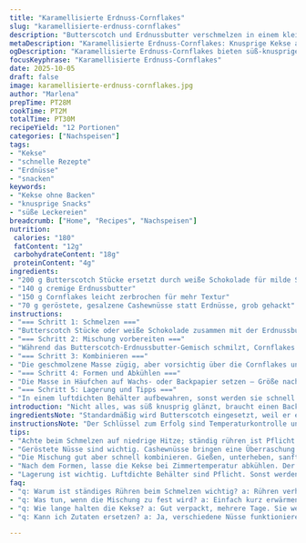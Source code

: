 ```yaml
---
title: "Karamellisierte Erdnuss-Cornflakes"
slug: "karamellisierte-erdnuss-cornflakes"
description: "Butterscotch und Erdnussbutter verschmelzen in einem kleinen Topf, bis sie sämig sind. Dann das warme Gemisch über Cornflakes und geröstete Erdnüsse geben, vorsichtig verrühren und klumpenweise auf Backpapier setzen. Kein Backofen nötig, nur Gefühl und Beobachtung. Kleine Tricks und Austauschmöglichkeiten sorgen für abgewandelte, aber trotzdem knusprige Kekse."
metaDescription: "Karamellisierte Erdnuss-Cornflakes: Knusprige Kekse aus Butterscotch, Erdnussbutter und Cornflakes für süße Momente ohne Backen."
ogDescription: "Karamellisierte Erdnuss-Cornflakes bieten süß-knusprigen Genuss – perfekt für den schnellen Leckerbissen daheim, ohne Ofen."
focusKeyphrase: "Karamellisierte Erdnuss-Cornflakes"
date: 2025-10-05
draft: false
image: karamellisierte-erdnuss-cornflakes.jpg
author: "Marlena"
prepTime: PT28M
cookTime: PT2M
totalTime: PT30M
recipeYield: "12 Portionen"
categories: ["Nachspeisen"]
tags:
- "Kekse"
- "schnelle Rezepte"
- "Erdnüsse"
- "snacken"
keywords:
- "Kekse ohne Backen"
- "knusprige Snacks"
- "süße Leckereien"
breadcrumb: ["Home", "Recipes", "Nachspeisen"]
nutrition: 
 calories: "180"
 fatContent: "12g"
 carbohydrateContent: "18g"
 proteinContent: "4g"
ingredients:
- "200 g Butterscotch Stücke ersetzt durch weiße Schokolade für milde Süße"
- "140 g cremige Erdnussbutter"
- "150 g Cornflakes leicht zerbrochen für mehr Textur"
- "70 g geröstete, gesalzene Cashewnüsse statt Erdnüsse, grob gehackt"
instructions:
- "=== Schritt 1: Schmelzen ==="
- "Butterscotch Stücke oder weiße Schokolade zusammen mit der Erdnussbutter in einem kleinen Topf bei niedriger Temperatur schmelzen. Dabei unbedingt ständig rühren, sonst brennt die Erdnussbutter leicht an und entwickelt einen unangenehmen, bitteren Geschmack. Der Topfboden soll nur leicht schimmern, nicht zu heiß sein. Wenn die Masse glänzt und gießfähig wirkt, ist der richtige Zeitpunkt erreicht."
- "=== Schritt 2: Mischung vorbereiten ==="
- "Während das Butterscotch-Erdnussbutter-Gemisch schmilzt, Cornflakes grob zerbrechen – keine Pulver, grob klumpig. Die Cashewnüsse vorher trocken anrösten, bis ein nussiges Aroma aufsteigt und leicht gesalzen. Beides in eine große Schüssel geben. Die Textur ist der Schlüssel hier: später soll jeder Keks knackig und deutlich Unterschiedliches beim Beißen fühlen."
- "=== Schritt 3: Kombinieren ==="
- "Die geschmolzene Masse zügig, aber vorsichtig über die Cornflakes und Nüsse gießen. Mit einem großen Löffel oder einem Kochspatel sanft unterheben – keine grobe Gewalt, sonst zerfallen die Cornflakes zu Staub. Ziel sind gleichmäßig benetzte Körner, die aneinander haften können. Die süße und salzige Mischung schmeckt durch das Rösten kräftiger und verhindert klebrige Klumpen."
- "=== Schritt 4: Formen und Abkühlen ==="
- "Die Masse in Häufchen auf Wachs- oder Backpapier setzen – Größe nach Wunsch, handgroß funktioniert gut. Mit der Rückseite eines Löffels leicht andrücken, aber nicht plattdrücken. Wer mehr Textur will, lässt diese Klumpen etwas dicker. Bei Zimmertemperatur abkühlen lassen bis die Kekse fest werden. Kein Kühlschrank nötig, das Kaltstellen macht sie oft zu hart, verliert die lockere Textur. Gut ist, wenn sie sich leicht vom Papier lösen lassen. Dauert circa 25 Minuten, je nach Raumtemperatur."
- "=== Schritt 5: Lagerung und Tipps ==="
- "In einem luftdichten Behälter aufbewahren, sonst werden sie schnell weich durch Feuchtigkeit. Weißt du, warum das funktioniert? Butter und Zucker verbinden sich hier so, dass sie beim Abkühlen schnelles Kristallisieren verhindern. Sollte die Schokolade oder Erdnussbutter zu fest sein, kurz erwärmen, nicht zu heiß! Alternativ Mandeln statt Cashewnüsse geben mehr Biss, Kokosflocken verstärken das Aroma. Bei Problemen mit klebriger Masse mehr Cornflakes oder Nüsse zugeben, Masse nur leicht erwärmen, sonst Trennung. Der Trick ist die perfekte Balance zwischen zähflüssig und klebrig."
introduction: "Nicht alles, was süß knusprig glänzt, braucht einen Backofen. Früher machte ich oft die klassische Variante mit Butterscotch und Erdnussbutter, doch das Ergebnis war oft zu weich oder zu klebrig. Dann kam der Gedanke, weiße Schokolade zu benutzen – milder, weniger klebrig, trotzdem süß, roch beim Schmelzen herrlich nussig. Für die Textur sind die Cornflakes essentiell, aber nicht zu fein, sonst wird alles matschig. Geröstete Cashewnüsse sind eine kleine, feine Überraschung; ihr Aroma hebt die sonst so einseitige Erdnussbutter-Note, die ich nie mochte. Dabei verlasse ich mich auf Augen und Gefühl: Zucker, der schmilzt, während die Erdnussbutter schmilzt, hat eine komplett andere Konsistenz als einfach nur geschmolzenes Fett. Zusammen mit der richtigen Kühle entstehen kleine Wunderstücke. Kein Zauber, nur Erfahrung und eine gute Nase für den Duft, der sagt: Jetzt ist’s fertig."
ingredientsNote: "Standardmäßig wird Butterscotch eingesetzt, weil er einen kräftigen Karamellgeschmack mitbringt und gut bindet. Doch gerade in heißen Küchen neigt die Masse dazu, zu weich zu werden. Weiße Schokolade ist ein guter Ersatz, setzt auf cremig, mild und lässt sich leichter handhaben. Erdnussbutter sollte cremig sein, keine Stückchen, da sonst die Schmelze unruhig wird – manchmal nehme ich auch Mandelmus für andere Nuancen. Cornflakes mit hellem Zuckerguss geben mehr Süße, naturbelassene weniger, je nach Geschmack. Bei Nüssen sind Erdnüsse klassisch, Cashewnüsse wirken süßer und cremiger, Mandeln knackiger. Wer weniger Süße will, reduziert Butterscotch oder nimmt halbe Menge und ersetzt mit gemahlenem Haferflocken als Füllstoff – trotzdem bleiben die Kekse gut zusammen. Achten auf frisch geröstete Nüsse, nicht altbacken und schal, sonst bitter."
instructionsNote: "Der Schlüssel zum Erfolg sind Temperaturkontrolle und Timing. Beim Schmelzen darf die Hitze nur ganz niedrig sein, sonst fängt das Fett der Erdnussbutter an, sich abzusetzen, das wäre Makel Nummer eins. Ständig rühren, bis eine glänzende, homogene Masse ensteht, die dickflüssig von der Kelle tropft. Die Cornflakes nicht zu fein zerbrechen – sie sollen Biss behalten. Nüsse anrösten bringt Geschmack, Rauch und nussige Öle. Masse direkt nach dem Gießen rasch, aber behutsam vermischen, um Klumpen zu verhindern und Cornflakes in Form zu halten. Auf Backpapier setzen, ohne zu pressen, sonst verbiegt sich das Aroma, und die Kekse werden zäh. Abkühlen in Ruhe bei Raumtemperatur, hilft dabei, dass Zucker kristallisiert und die Form hält. Kühlschrank? Nur wenn’s sehr warm ist, sonst wird die Haptik unangenehm. Richtig gelagerte Kekse halten locker 4-5 Tage, schmecken am zweiten Tag oft noch besser, wenn sich Aromen verbinden."
tips:
- "Achte beim Schmelzen auf niedrige Hitze; ständig rühren ist Pflicht. Die Butterscotch-Stücke sollen sich gleichmäßig auflösen. Es entsteht ein angenehmer Duft. Wenn alles glänzt, schnell weiterarbeiten. Cornflakes grob zerbrechen – besser, nicht zu pulverisiert. Zu viel Brösel machen Matsch."
- "Geröstete Nüsse sind wichtig. Cashewnüsse bringen eine Überraschung in den Geschmack. Einfach bei niedriger Hitze rösten. Achte auf das Aroma. Wenn sie nussig riechen, sind sie bereit. Erdnüsse sind klassisch, aber die Cashewnüsse geben mehr Biss."
- "Die Mischung gut aber schnell kombinieren. Gießen, unterheben, sanft vermengen. So bleibt die Textur. Achte darauf, dass die Cornflakes aneinander haften. Klumpen sind nicht der Weg. Und wer mehr Crunch will, kann noch mehr Nüsse oder Cornflakes hinzufügen."
- "Nach dem Formen, lasse die Kekse bei Zimmertemperatur abkühlen. Der Kühlschrank ist oft zu kalt. Ein gutes Ergebnis bleibt eher locker, je mehr Zeit du ihnen gibst. Wenn sie sich einfach vom Papier lösen, sind sie perfekt. Achte auf die Raumtemperatur – das beeinflusst alles."
- "Lagerung ist wichtig. Luftdichte Behälter sind Pflicht. Sonst werden sie schnell weich. Die Mischung aus Butter und Zucker bindet. Eine Herausforderung; also achte auf die perfekte Konsistenz. Wenn du sie etwas länger aufbewahrst, schmecken sie meist besser."
faq:
- "q: Warum ist ständiges Rühren beim Schmelzen wichtig? a: Rühren verhindert Anbrennen. Fett darf sich nicht absetzen. Eine homogene Mischung ist nötig für perfekte Textur. Und der Glanz zeigt, wann es bereit ist."
- "q: Was tun, wenn die Mischung zu fest wird? a: Einfach kurz erwärmen. Die Temperatur nicht zu hoch steigen lassen. Alternativ Mandeln sind auch lecker. Achte auf die Anpassung zu Nüssen. Sie geben Variation ins Rezept."
- "q: Wie lange halten die Kekse? a: Gut verpackt, mehrere Tage. Sie werden weicher mit der Zeit, aber das möchte man oft. Aromen verbinden sich, machen sie schmackhafter. Iss sie am besten nach ein paar Stunden."
- "q: Kann ich Zutaten ersetzen? a: Ja, verschiedene Nüsse funktionieren. Auch weiße Schokolade kann wirken. Das sind einfache Alternativen. Weniger Süße? Nutze Haferflocken als Füllstoff. Grosse Flexibilität ist hier möglich."

---
```

